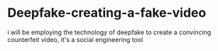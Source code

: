 # Deepfake-creating-a-fake-video
i will be employing the technology  of deepfake  to create  a  convincing  counterfeit video, it's a social engineering tool
